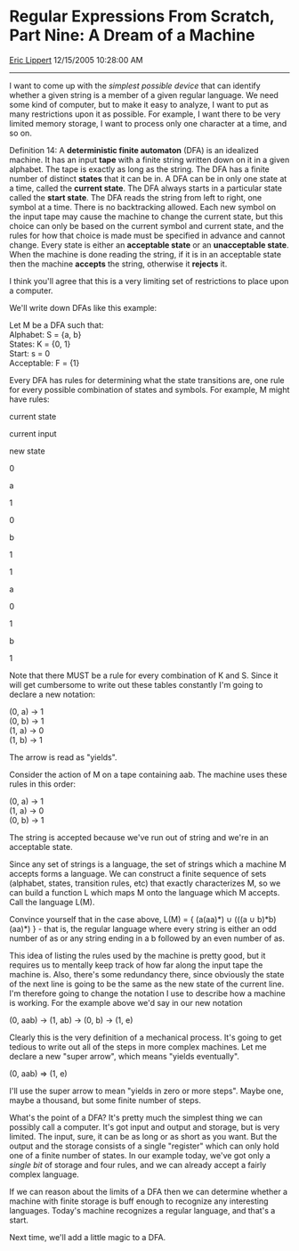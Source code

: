 # Regular Expressions From Scratch, Part Nine: A Dream of a Machine

[Eric Lippert](https://social.msdn.microsoft.com/profile/Eric%20Lippert) 12/15/2005 10:28:00 AM

-----

I want to come up with the *simplest possible device* that can identify whether a given string is a member of a given regular language. We need some kind of computer, but to make it easy to analyze, I want to put as many restrictions upon it as possible. For example, I want there to be very limited memory storage, I want to process only one character at a time, and so on.

Definition 14: A **deterministic finite automaton** (DFA) is an idealized machine. It has an input **tape** with a finite string written down on it in a given alphabet. The tape is exactly as long as the string. The DFA has a finite number of distinct **states** that it can be in. A DFA can be in only one state at a time, called the **current state**. The DFA always starts in a particular state called the **start state**. The DFA reads the string from left to right, one symbol at a time. There is no backtracking allowed. Each new symbol on the input tape may cause the machine to change the current state, but this choice can only be based on the current symbol and current state, and the rules for how that choice is made must be specified in advance and cannot change. Every state is either an **acceptable state** or an **unacceptable state**. When the machine is done reading the string, if it is in an acceptable state then the machine **accepts** the string, otherwise it **rejects** it.

I think you'll agree that this is a very limiting set of restrictions to place upon a computer.

We'll write down DFAs like this example:

Let M be a DFA such that:  
Alphabet: S = {a, b}  
States: K = {0, 1}  
Start: s = 0  
Acceptable: F = {1}

Every DFA has rules for determining what the state transitions are, one rule for every possible combination of states and symbols. For example, M might have rules:

current state

current input

new state

0

a

1

0

b

1

1

a

0

1

b

1

Note that there MUST be a rule for every combination of K and S. Since it will get cumbersome to write out these tables constantly I'm going to declare a new notation:

(0, a) → 1  
(0, b) → 1  
(1, a) → 0  
(1, b) → 1  

The arrow is read as "yields".

Consider the action of M on a tape containing aab. The machine uses these rules in this order:

(0, a) → 1  
(1, a) → 0  
(0, b) → 1  

The string is accepted because we've run out of string and we're in an acceptable state.

Since any set of strings is a language, the set of strings which a machine M accepts forms a language. We can construct a finite sequence of sets (alphabet, states, transition rules, etc) that exactly characterizes M, so we can build a function L which maps M onto the language which M accepts. Call the language L(M).

Convince yourself that in the case above, L(M) = { (a(aa)\*) ∪ (((a ∪ b)\*b) (aa)\*) } - that is, the regular language where every string is either an odd number of as or any string ending in a b followed by an even number of as.

This idea of listing the rules used by the machine is pretty good, but it requires us to mentally keep track of how far along the input tape the machine is. Also, there's some redundancy there, since obviously the state of the next line is going to be the same as the new state of the current line. I'm therefore going to change the notation I use to describe how a machine is working. For the example above we'd say in our new notation

(0, aab) → (1, ab) → (0, b) → (1, e)

Clearly this is the very definition of a mechanical process. It's going to get tedious to write out all of the steps in more complex machines. Let me declare a new "super arrow", which means "yields eventually".

(0, aab) ⇒ (1, e)

I'll use the super arrow to mean "yields in zero or more steps". Maybe one, maybe a thousand, but some finite number of steps.

What's the point of a DFA? It's pretty much the simplest thing we can possibly call a computer. It's got input and output and storage, but is very limited. The input, sure, it can be as long or as short as you want. But the output and the storage consists of a single "register" which can only hold one of a finite number of states. In our example today, we've got only a *single bit* of storage and four rules, and we can already accept a fairly complex language.

If we can reason about the limits of a DFA then we can determine whether a machine with finite storage is buff enough to recognize any interesting languages. Today's machine recognizes a regular language, and that's a start.

Next time, we'll add a little magic to a DFA.

